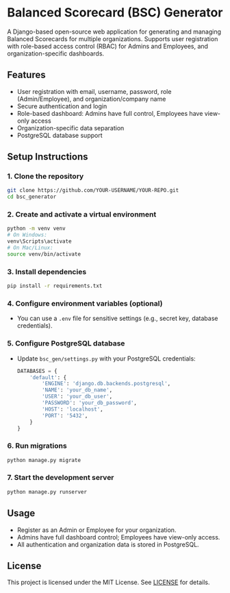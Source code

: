 # Balanced Scorecard (BSC) Generator

A Django-based open-source web application for generating and managing Balanced Scorecards for multiple organizations. Supports user registration with role-based access control (RBAC) for Admins and Employees, and organization-specific dashboards.

## Features
- User registration with email, username, password, role (Admin/Employee), and organization/company name
- Secure authentication and login
- Role-based dashboard: Admins have full control, Employees have view-only access
- Organization-specific data separation
- PostgreSQL database support

## Setup Instructions

### 1. Clone the repository
```sh
git clone https://github.com/YOUR-USERNAME/YOUR-REPO.git
cd bsc_generator
```

### 2. Create and activate a virtual environment
```sh
python -m venv venv
# On Windows:
venv\Scripts\activate
# On Mac/Linux:
source venv/bin/activate
```

### 3. Install dependencies
```sh
pip install -r requirements.txt
```

### 4. Configure environment variables (optional)
- You can use a `.env` file for sensitive settings (e.g., secret key, database credentials).

### 5. Configure PostgreSQL database
- Update `bsc_gen/settings.py` with your PostgreSQL credentials:
  ```python
  DATABASES = {
      'default': {
          'ENGINE': 'django.db.backends.postgresql',
          'NAME': 'your_db_name',
          'USER': 'your_db_user',
          'PASSWORD': 'your_db_password',
          'HOST': 'localhost',
          'PORT': '5432',
      }
  }
  ```

### 6. Run migrations
```sh
python manage.py migrate
```

### 7. Start the development server
```sh
python manage.py runserver
```

## Usage
- Register as an Admin or Employee for your organization.
- Admins have full dashboard control; Employees have view-only access.
- All authentication and organization data is stored in PostgreSQL.

## License
This project is licensed under the MIT License. See [LICENSE](LICENSE) for details. 